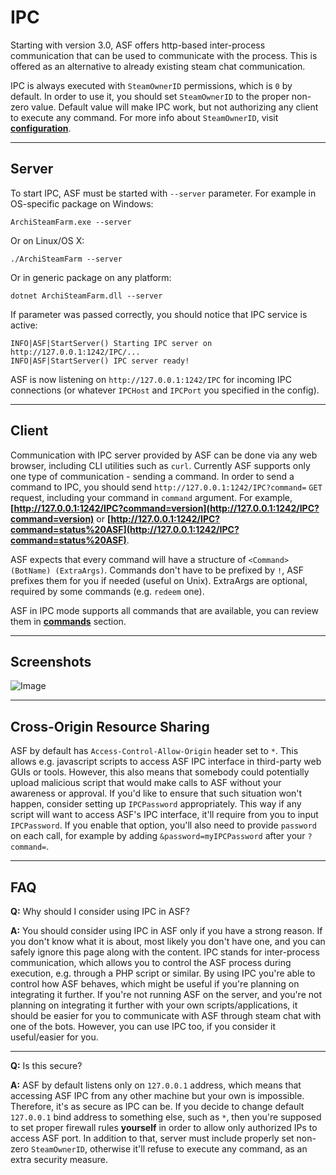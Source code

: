 # IPC

Starting with version 3.0, ASF offers http-based inter-process communication that can be used to communicate with the process. This is offered as an alternative to already existing steam chat communication.

IPC is always executed with `SteamOwnerID` permissions, which is `0` by default. In order to use it, you should set `SteamOwnerID` to the proper non-zero value. Default value will make IPC work, but not authorizing any client to execute any command. For more info about `SteamOwnerID`, visit **[configuration](https://github.com/JustArchi/ArchiSteamFarm/wiki/Configuration)**.

---

## Server

To start IPC, ASF must be started with `--server` parameter. For example in OS-specific package on Windows:
```
ArchiSteamFarm.exe --server
```

Or on Linux/OS X:
```
./ArchiSteamFarm --server
```

Or in generic package on any platform:
```
dotnet ArchiSteamFarm.dll --server
```

If parameter was passed correctly, you should notice that IPC service is active:
```
INFO|ASF|StartServer() Starting IPC server on http://127.0.0.1:1242/IPC/...
INFO|ASF|StartServer() IPC server ready!
```

ASF is now listening on `http://127.0.0.1:1242/IPC` for incoming IPC connections (or whatever `IPCHost` and `IPCPort` you specified in the config).

---

## Client

Communication with IPC server provided by ASF can be done via any web browser, including CLI utilities such as `curl`. Currently ASF supports only one type of communication - sending a command. In order to send a command to IPC, you should send `http://127.0.0.1:1242/IPC?command=` `GET` request, including your command in `command` argument. For example, **[http://127.0.0.1:1242/IPC?command=version](http://127.0.0.1:1242/IPC?command=version)** or **[http://127.0.0.1:1242/IPC?command=status%20ASF](http://127.0.0.1:1242/IPC?command=status%20ASF)**.

ASF expects that every command will have a structure of `<Command> (BotName) (ExtraArgs)`. Commands don't have to be prefixed by `!`, ASF prefixes them for you if needed (useful on Unix). ExtraArgs are optional, required by some commands (e.g. `redeem` one).

ASF in IPC mode supports all commands that are available, you can review them in **[commands](https://github.com/JustArchi/ArchiSteamFarm/wiki/Commands)** section.

---

## Screenshots

![Image](http://i.imgur.com/Ue8q3uZ.png)

---

## Cross-Origin Resource Sharing

ASF by default has `Access-Control-Allow-Origin` header set to `*`. This allows e.g. javascript scripts  to access ASF IPC interface in third-party web GUIs or tools. However, this also means that somebody could potentially upload malicious script that would make calls to ASF without your awareness or approval. If you'd like to ensure that such situation won't happen, consider setting up `IPCPassword` appropriately. This way if any script will want to access ASF's IPC interface, it'll require from you to input `IPCPassword`. If you enable that option, you'll also need to provide `password` on each call, for example by adding `&password=myIPCPassword` after your `?command=`.

---

## FAQ

**Q:** Why should I consider using IPC in ASF?

**A:** You should consider using IPC in ASF only if you have a strong reason. If you don't know what it is about, most likely you don't have one, and you can safely ignore this page along with the content. IPC stands for inter-process communication, which allows you to control the ASF process during execution, e.g. through a PHP script or similar. By using IPC you're able to control how ASF behaves, which might be useful if you're planning on integrating it further. If you're not running ASF on the server, and you're not planning on integrating it further with your own scripts/applications, it should be easier for you to communicate with ASF through steam chat with one of the bots. However, you can use IPC too, if you consider it useful/easier for you.

---

**Q:** Is this secure?

**A:** ASF by default listens only on `127.0.0.1` address, which means that accessing ASF IPC from any other machine but your own is impossible. Therefore, it's as secure as IPC can be. If you decide to change default `127.0.0.1` bind address to something else, such as `*`, then you're supposed to set proper firewall rules **yourself** in order to allow only authorized IPs to access ASF port. In addition to that, server must include properly set non-zero `SteamOwnerID`, otherwise it'll refuse to execute any command, as an extra security measure.